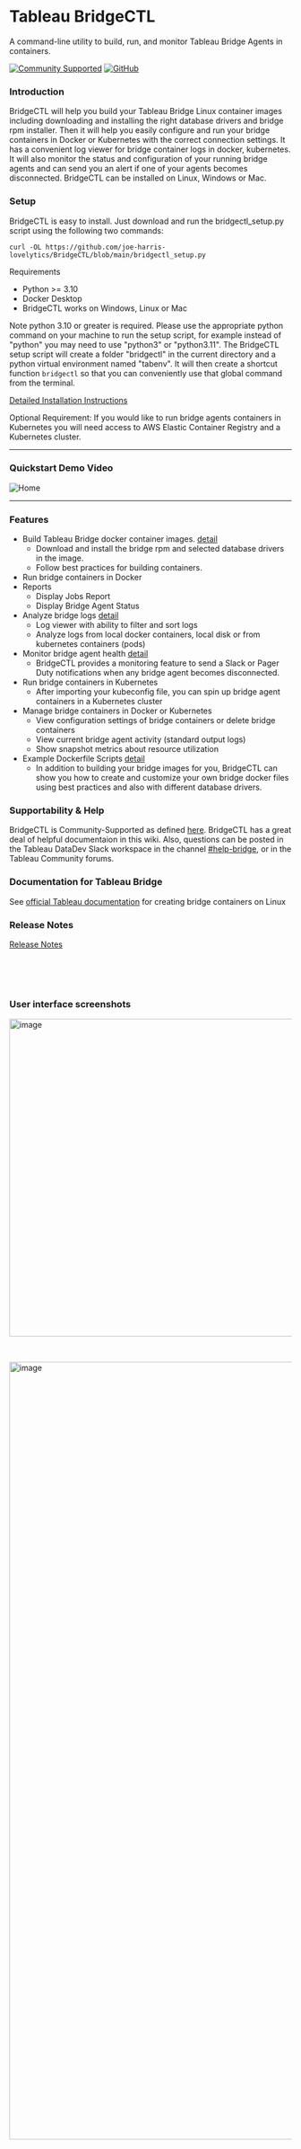 
# Tableau BridgeCTL
A command-line utility to build, run, and monitor Tableau Bridge Agents in containers.

[![Community Supported](https://img.shields.io/badge/Support%20Level-Community%20Supported-457387.svg)](https://www.tableau.com/support-levels-it-and-developer-tools)
[![GitHub](https://img.shields.io/badge/license-AP2-brightgreen.svg)](/LICENSE.txt)

### Introduction
BridgeCTL will help you build your Tableau Bridge Linux container images including downloading and 
installing the right database drivers and bridge rpm installer. Then it will help you easily configure and 
run your bridge containers in Docker or Kubernetes with the correct connection settings. It has a convenient 
log viewer for bridge container logs in docker, kubernetes. It will also monitor the status and configuration of your 
running bridge agents and can send you an alert if one of your agents becomes disconnected. 
BridgeCTL can be installed on Linux, Windows or Mac.

### Setup


BridgeCTL is easy to install. Just download and run the bridgectl_setup.py script using the following two commands:

```
curl -OL https://github.com/joe-harris-lovelytics/BridgeCTL/blob/main/bridgectl_setup.py
```

Requirements
- Python >= 3.10
- Docker Desktop
- BridgeCTL works on Windows, Linux or Mac

Note python 3.10 or greater is required. Please use the appropriate python command on your machine to run the setup script, for example instead of "python" you may need to use "python3" or "python3.11". 
The BridgeCTL setup script will create a folder "bridgectl" in the current directory and a python virtual environment named "tabenv". It will then create a shortcut function `bridgectl` so that you can conveniently use that global command from the terminal.

[Detailed Installation Instructions](../../wiki/Installation)

Optional Requirement:  If you would like to run bridge agents containers in Kubernetes you will need access to AWS Elastic Container Registry and a Kubernetes cluster.

---
### Quickstart Demo Video
![Home](assets/bridgectl_quickstart2.gif)

---

### Features
- Build Tableau Bridge docker container images. [detail](../../wiki/Build-Bridge-Linux-Containers)
  - Download and install the bridge rpm and selected database drivers in the image.
  - Follow best practices for building containers.
- Run bridge containers in Docker
- Reports
  - Display Jobs Report
  - Display Bridge Agent Status
- Analyze bridge logs [detail](../../wiki/Analyze-Bridge-Logs)
  - Log viewer with ability to filter and sort logs
  - Analyze logs from local docker containers, local disk or from kubernetes containers (pods)
- Monitor bridge agent health [detail](../../wiki/Monitor-Bridge)
  - BridgeCTL provides a monitoring feature to send a Slack or Pager Duty notifications when any bridge agent becomes disconnected. 
- Run bridge containers in Kubernetes
  - After importing your kubeconfig file, you can spin up bridge agent containers in a Kubernetes cluster
- Manage bridge containers in Docker or Kubernetes
  - View configuration settings of bridge containers or delete bridge containers
  - View current bridge agent activity (standard output logs)
  - Show snapshot metrics about resource utilization
- Example Dockerfile Scripts [detail](../../wiki/Example-Scripts)
  - In addition to building your bridge images for you, BridgeCTL can show you how to create and customize your own bridge docker files using best practices and also with different database drivers.

### Supportability & Help
BridgeCTL is Community-Supported as defined [here](https://www.tableau.com/support/itsupport). BridgeCTL has a great deal of helpful documentaion in this wiki. Also, questions can be posted in the Tableau DataDev Slack workspace in the channel [#help-bridge](https://tableau-datadev.slack.com/archives/C07TTGRTLP9), or in the Tableau Community forums.

### Documentation for Tableau Bridge
See [official Tableau documentation](https://help.tableau.com/current/online/en-us/to_bridge_linux_install.htm) for creating bridge containers on Linux


### Release Notes
[Release Notes](../../wiki/Release_Notes)

<br><br><br>
### User interface screenshots

<img width="566" alt="image" src="https://github.com/user-attachments/assets/65e10255-bc3e-43d8-a614-cd7b2022e95d" />

&nbsp;
&nbsp;

<img width="1385" alt="image" src="https://github.com/user-attachments/assets/da702889-a75e-4f50-8215-0fb2a7d1ae56" />

